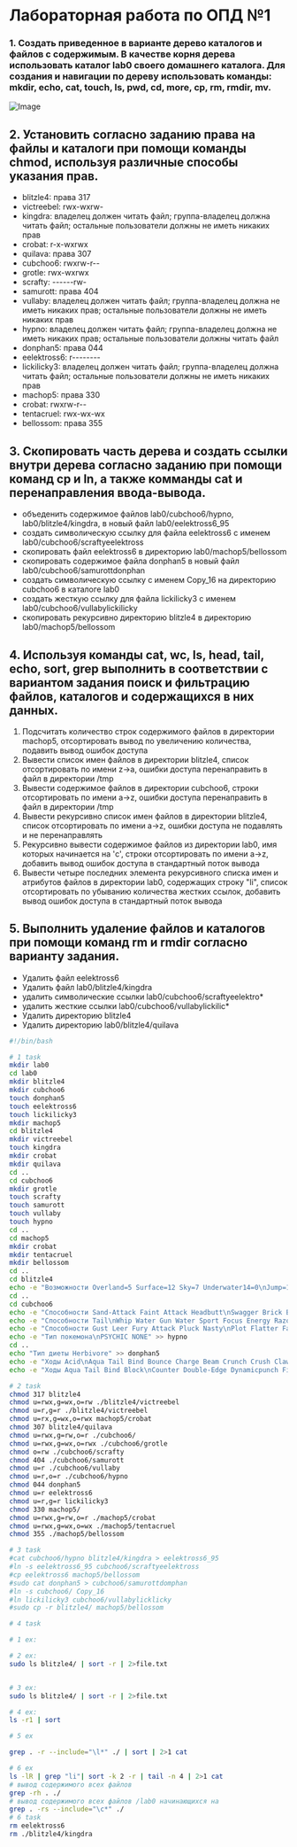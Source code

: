 # Лабораторная работа по ОПД №1

### 1. Создать приведенное в варианте дерево каталогов и файлов с содержимым. В качестве корня дерева использовать каталог lab0 своего домашнего каталога. Для создания и навигации по дереву использовать команды: mkdir, echo, cat, touch, ls, pwd, cd, more, cp, rm, rmdir, mv.

<img src="./src/tree.jpg" alt="Image" style="max-width: 100%;"/>


## 2. Установить согласно заданию права на файлы и каталоги при помощи команды chmod, используя различные способы указания прав.

- blitzle4: права 317
- victreebel: rwx-wxrw-
- kingdra: владелец должен читать файл; группа-владелец должна читать файл; остальные пользователи должны не иметь никаких прав
- crobat: r-x-wxrwx
- quilava: права 307
- cubchoo6: rwxrw-r--
- grotle: rwx-wxrwx
- scrafty: ------rw-
- samurott: права 404
- vullaby: владелец должен читать файл; группа-владелец должна не иметь никаких прав; остальные пользователи должны не иметь никаких прав
- hypno: владелец должен читать файл; группа-владелец должна не иметь никаких прав; остальные пользователи должны читать файл
- donphan5: права 044
- eelektross6: r--------
- lickilicky3: владелец должен читать файл; группа-владелец должна читать файл; остальные пользователи должны не иметь никаких прав
- machop5: права 330
- crobat: rwxrw-r--
- tentacruel: rwx-wx-wx
- bellossom: права 355
## 3. Скопировать часть дерева и создать ссылки внутри дерева согласно заданию при помощи команд cp и ln, а также комманды cat и перенаправления ввода-вывода.

- объеденить содержимое файлов lab0/cubchoo6/hypno, lab0/blitzle4/kingdra, в новый файл lab0/eelektross6_95
- cоздать символическую ссылку для файла eelektross6 с именем lab0/cubchoo6/scraftyeelektross
- скопировать файл eelektross6 в директорию lab0/machop5/bellossom
- скопировать содержимое файла donphan5 в новый файл lab0/cubchoo6/samurottdonphan
- создать символическую ссылку c именем Copy_16 на директорию cubchoo6 в каталоге lab0
- cоздать жесткую ссылку для файла lickilicky3 с именем lab0/cubchoo6/vullabylickilicky
- скопировать рекурсивно директорию blitzle4 в директорию lab0/machop5/bellossom
## 4. Используя команды cat, wc, ls, head, tail, echo, sort, grep выполнить в соответствии с вариантом задания поиск и фильтрацию файлов, каталогов и содержащихся в них данных.

1. Подсчитать количество строк содержимого файлов в директории machop5, отсортировать вывод по увеличению количества, подавить вывод ошибок доступа
2. Вывести список имен файлов в директории blitzle4, список отсортировать по имени z->a, ошибки доступа перенаправить в файл в директории /tmp
3. Вывести содержимое файлов в директории cubchoo6, строки отсортировать по имени a->z, ошибки доступа перенаправить в файл в директории /tmp
4. Вывести рекурсивно список имен файлов в директории blitzle4, список отсортировать по имени a->z, ошибки доступа не подавлять и не перенаправлять
5. Рекурсивно вывести содержимое файлов из директории lab0, имя которых начинается на 'c', строки отсортировать по имени a->z, добавить вывод ошибок доступа в стандартный поток вывода
6. Вывести четыре последних элемента рекурсивного списка имен и атрибутов файлов в директории lab0, содержащих строку "li", список отсортировать по убыванию количества жестких ссылок, добавить вывод ошибок доступа в стандартный поток вывода
## 5. Выполнить удаление файлов и каталогов при помощи команд rm и rmdir согласно варианту задания.

- Удалить файл eelektross6
- Удалить файл lab0/blitzle4/kingdra
- удалить символические ссылки lab0/cubchoo6/scraftyeelektro*
- удалить жесткие ссылки lab0/cubchoo6/vullabylickilic*
- Удалить директорию blitzle4
- Удалить директорию lab0/blitzle4/quilava

```bash
#!/bin/bash

# 1 task
mkdir lab0
cd lab0
mkdir blitzle4
mkdir cubchoo6
touch donphan5
touch eelektross6
touch lickilicky3
mkdir machop5
cd blitzle4
mkdir victreebel
touch kingdra
mkdir crobat
mkdir quilava
cd ..
cd cubchoo6
mkdir grotle
touch scrafty
touch samurott
touch vullaby
touch hypno
cd ..
cd machop5
mkdir crobat
mkdir tentacruel
mkdir bellossom
cd ..
cd blitzle4
echo -e "Возможности Overland=5 Surface=12 Sky=7 Underwater14=0\nJump=1 Power=5 Intelligence=5 Aura=0 Fountain=0 Gilled=0" >> kingdra
cd ..
cd cubchoo6
echo -e "Способности Sand-Attack Faint Attack Headbutt\nSwagger Brick Break Payback Chip Away Hi Jump Kick Scary Face Crunch\nFacade Rock Climb Focus Punch Head Smash" >> scrafty
echo -e "Способности Tail\nWhip Water Gun Water Sport Focus Energy Razor Shell Fury Cutter Water\nPulse Revenge Aqua Jet Slash Encore Aqua Tail Retaliate Swords Dance Hydro\nPump" >> samurott
echo -e "Способности Gust Leer Fury Attack Pluck Nasty\nPlot Flatter Faint Attack Punishment Defog Tailwind Air Slash Dark\nPulse Embargo Whirlwind Brave Bird Mirror Move" >> vullaby
echo -e "Тип покемона\nPSYCHIC NONE" >> hypno
cd ..
echo "Тип диеты Herbivore" >> donphan5
echo -e "Ходы Acid\nAqua Tail Bind Bounce Charge Beam Crunch Crush Claw Discharge Drain Punch Fire Punch Gastro Acid Giga Drain Headbutt Iron Tail Knock Off Magnet Rise Signal Beam Sleep Talk Snore Spark Super Fang\nSuperpower Thunder Wave" >> eelektross6
echo -e "Ходы Aqua Tail Bind Block\nCounter Double-Edge Dynamicpunch Fire Punch Focus Punch Ice Punch Icy\nWind Iron Tail Knock Off Mega Kick Mega punch Mud-Slap Rock Climb\nRollout Seismic Toss Shock Wave Sleep Talk Snore Thunderpunch Water\nPulse Zen Headbutt" >> lickilicky3

# 2 task
chmod 317 blitzle4
chmod u=rwx,g=wx,o=rw ./blitzle4/victreebel
chmod u=r,g=r ./blitzle4/victreebel
chmod u=rx,g=wx,o=rwx machop5/crobat
chmod 307 blitzle4/quilava
chmod u=rwx,g=rw,o=r ./cubchoo6/
chmod u=rwx,g=wx,o=rwx ./cubchoo6/grotle
chmod o=rw ./cubchoo6/scrafty
chmod 404 ./cubchoo6/samurott
chmod u=r ./cubchoo6/vullaby
chmod u=r,o=r ./cubchoo6/hypno
chmod 044 donphan5
chmod u=r eelektross6 
chmod u=r,g=r lickilicky3 
chmod 330 machop5/
chmod u=rwx,g=rw,o=r ./machop5/crobat
chmod u=rwx,g=wx,o=wx ./machop5/tentacruel
chmod 355 ./machop5/bellossom

# 3 task
#cat cubchoo6/hypno blitzle4/kingdra > eelektross6_95
#ln -s eelektross6_95 cubchoo6/scraftyeelektross
#cp eelektross6 machop5/bellossom
#sudo cat donphan5 > cubchoo6/samurottdomphan
#ln -s cubchoo6/ Copy_16
#ln lickilicky3 cubchoo6/vullabylicklicky
#sudo cp -r blitzle4/ machop5/bellossom

# 4 task

# 1 ex: 

# 2 ex:
sudo ls blitzle4/ | sort -r | 2>file.txt


# 3 ex:
sudo ls blitzle4/ | sort -r | 2>file.txt

# 4 ex:
ls -r1 | sort

# 5 ex

grep . -r --include="\l*" ./ | sort | 2>1 cat

# 6 ex
ls -lR | grep "li"| sort -k 2 -r | tail -n 4 | 2>1 cat
# вывод содержимого всех файлов 
grep -rh . ./ 
# вывод содержимого всех файлов /lab0 начинающихся на 
grep . -rs --include="\c*" ./
# 6 task
rm eelektross6
rm ./blitzle4/kingdra

```